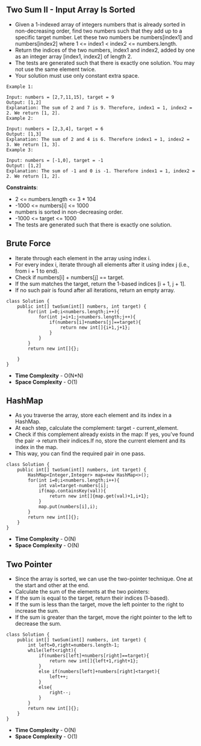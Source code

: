##  Two Sum II - Input Array Is Sorted

- Given a 1-indexed array of integers numbers that is already sorted in non-decreasing order, find two numbers such that they add up to a specific target number. Let these two numbers be numbers[index1] and numbers[index2] where 1 <= index1 < index2 <= numbers.length.
- Return the indices of the two numbers, index1 and index2, added by one as an integer array [index1, index2] of length 2.
- The tests are generated such that there is exactly one solution. You may not use the same element twice.
- Your solution must use only constant extra space.

```
Example 1:

Input: numbers = [2,7,11,15], target = 9
Output: [1,2]
Explanation: The sum of 2 and 7 is 9. Therefore, index1 = 1, index2 = 2. We return [1, 2].
Example 2:

Input: numbers = [2,3,4], target = 6
Output: [1,3]
Explanation: The sum of 2 and 4 is 6. Therefore index1 = 1, index2 = 3. We return [1, 3].
Example 3:

Input: numbers = [-1,0], target = -1
Output: [1,2]
Explanation: The sum of -1 and 0 is -1. Therefore index1 = 1, index2 = 2. We return [1, 2].
```
 
**Constraints**:

- 2 <= numbers.length <= 3 * 104
- -1000 <= numbers[i] <= 1000
- numbers is sorted in non-decreasing order.
- -1000 <= target <= 1000
- The tests are generated such that there is exactly one solution.

## Brute Force

- Iterate through each element in the array using index i.
- For every index i, iterate through all elements after it using index j (i.e., from i + 1 to end).
- Check if numbers[i] + numbers[j] == target.
- If the sum matches the target, return the 1-based indices [i + 1, j + 1].
- If no such pair is found after all iterations, return an empty array.

```
class Solution {
    public int[] twoSum(int[] numbers, int target) {
        for(int i=0;i<numbers.length;i++){
            for(int j=i+1;j<numbers.length;j++){
                if(numbers[i]+numbers[j]==target){
                    return new int[]{i+1,j+1};
                }
            }
        }
        return new int[]{};
        
    }
}
```

- **Time Complexity** - O(N*N)
- **Space Complexity** - O(1)


## HashMap

- As you traverse the array, store each element and its index in a HashMap.
- At each step, calculate the complement: target - current_element.
- Check if this complement already exists in the map: If yes, you've found the pair → return their indices.If no, store the current element and its index in the map.
- This way, you can find the required pair in one pass.

```
class Solution {
    public int[] twoSum(int[] numbers, int target) {
        HashMap<Integer,Integer> map=new HashMap<>();
        for(int i=0;i<numbers.length;i++){
            int val=target-numbers[i];
            if(map.containsKey(val)){
                return new int[]{map.get(val)+1,i+1};
            }
            map.put(numbers[i],i);
        }
        return new int[]{};
    }
}

```

- **Time Complexity** - O(N)
- **Space Complexity** - O(N)

## Two Pointer

- Since the array is sorted, we can use the two-pointer technique. One at the start and other at the end.
- Calculate the sum of the elements at the two pointers:
- If the sum is equal to the target, return their indices (1-based).
- If the sum is less than the target, move the left pointer to the right to increase the sum.
- If the sum is greater than the target, move the right pointer to the left to decrease the sum.

```
class Solution {
    public int[] twoSum(int[] numbers, int target) {
        int left=0,right=numbers.length-1;
        while(left<right){
            if(numbers[left]+numbers[right]==target){
                return new int[]{left+1,right+1};
            }
            else if(numbers[left]+numbers[right]<target){
                left++;
            }
            else{
                right--;
            }
        }
        return new int[]{};
    }
}
```

- **Time Complexity** - O(N)
- **Space Complexity** - O(1)
